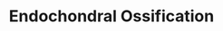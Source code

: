 ---
annotations:
- type: Pathway Ontology
  value: regulatory pathway
authors:
- MaintBot
- AlexanderPico
- Egonw
- Susan
- L Dupuis
description: ''
last-edited: 2020-03-18
organisms:
- Gallus gallus
redirect_from:
- /index.php/Pathway:WP828
- /instance/WP828
schema-jsonld:
- '@context': https://schema.org/
  '@id': https://wikipathways.github.io/pathways/WP828.html
  '@type': Dataset
  creator:
    '@type': Organization
    name: WikiPathways
  description: ''
  keywords:
  - BMPR1A
  - GHR
  - RUNX3
  - CTSL2
  - FGFR3
  - VEGFA
  - COL10A1
  - SOX5
  - TGFB1
  - SOX6
  - SOX9
  - Carminerin
  - CDKN1C
  - PKA
  - Bapx1
  - ALPL
  - CHST11
  - TGFBI
  - BMP6
  - Osteopontin
  - FRZB
  - STAT5B
  - AKT1
  - SERPINH1
  - BMP7
  - ADAMTS4
  - cAMP
  - HMGCS1
  - Growth hormone
  - FGF18
  - MEF2C
  - MMP9
  - IGF1R
  - COL2A1
  - IFT88
  - IGF1
  - ADAMTS5
  - THRA
  - TNAP
  - PLAU
  - IGF2
  - SLC38A2
  - PLAT
  - PTH1R
  - Oxygen
  - FGF2
  - MMP13
  - CAB39
  - ENPP1
  - MGP
  - DDR2
  - TIMP3
  - Thyroid hormone
  - PTH
  - SCIN
  - Triiodothyronine
  - FGFR1
  - GLI3
  - HDAC4
  - IHH
  - CALM1
  - KIF3A
  - RCJMB04_17i9
  - PTHLH
  - PTCH1
  - ACAN
  - RUNX2
  - TGFB2
  - ADAMTS1
  license: CC0
  name: Endochondral Ossification
seo: CreativeWork
title: Endochondral Ossification
wpid: WP828
---